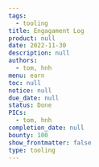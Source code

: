 ```yaml
---
tags: 
  - tooling
title: Engagament Log
product: null
date: 2022-11-30
description: null
authors: 
  - tom, hnh
menu: earn
toc: null
notice: null
due_date: null
status: Done
PICs: 
  - tom, hnh
completion_date: null
bounty: 100
show_frontmatter: false
type: tooling
---
```

